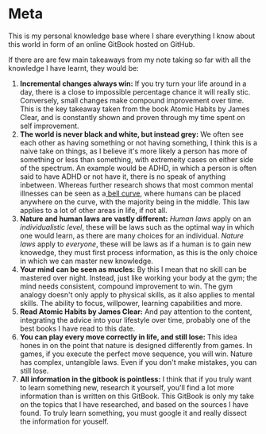 # Meta

This is my personal knowledge base where I share everything I know about this world in form of an online GitBook hosted on GitHub.

If there are are few main takeaways from my note taking so far with all the knowledge I have learnt, they would be:

1. **Incremental changes always win:** If you try turn your life around in a day, there is a close to impossible percentage chance it will really stic. Conversely, small changes make compound improvement over time. This is the key takeaway taken from the book Atomic Habits by James Clear, and is constantly shown and proven through my time spent on self improvement.
2. **The world is never black and white, but instead grey:** We often see each other as having something or not having something, I think this is a naive take on things, as I believe it's more likely a person has more of something or less than something, with extremeity cases on either side of the spectrum. An example would be ADHD, in which a person is often said to have ADHD or not have it, there is no speak of anything inbetween. Whereas further research shows that most common mental illnesses can be seen as a[ bell curve](https://www.statology.org/wp-content/uploads/2020/04/bellCurve1.png), where humans can be placed anywhere on the curve, with the majority being in the middle. This law applies to a lot of other areas in life, if not all.
3. **Nature and human laws are vastly different:** _Human laws_ apply on an _individualistic level_, these will be laws such as the optimal way in which one would learn, as there are many choices for an individual. _Nature laws_ apply to _everyone_, these will be laws as if a human is to gain new knowedge, they must first process information, as this is the only choice in which we can master new knowledge.
4. **Your mind can be seen as mucles:** By this I mean that no skill can be mastered over night. Instead, just like working your body at the gym; the mind needs consistent, compound improvement to win. The gym analogy doesn't only apply to physical skills, as it also applies to mental skills. The ability to focus, willpower, learning capabilities and more.
5. **Read Atomic Habits by James Clear:** And pay attention to the content, integrating the advice into your lifestyle over time, probably one of the best books I have read to this date.
6. **You can play every move correctly in life, and still lose:** This idea hones in on the point that nature is designed differently from games. In games, if you execute the perfect move sequence, you will win. Nature has complex, untangible laws. Even if you don't make mistakes, you can still lose.
7. **All information in the gitbook is pointless:** I think that if you truly want to learn something new, research it yourself, you'll find a lot more information than is written on this GitBook. This GitBook is only my take on the topics that I have researched, and based on the sources I have found. To truly learn something, you must google it and really dissect the information for youself.

